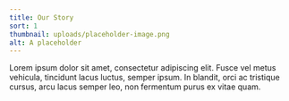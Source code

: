 ```yaml
---
title: Our Story
sort: 1
thumbnail: uploads/placeholder-image.png
alt: A placeholder
---
```


Lorem ipsum dolor sit amet, consectetur adipiscing elit. Fusce vel metus vehicula, tincidunt lacus luctus, semper ipsum. In blandit, orci ac tristique cursus, arcu lacus semper leo, non fermentum purus ex vitae quam.
